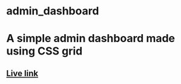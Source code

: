 # admin_dashboard

# A simple admin dashboard made using CSS grid

## [Live link](https://craigyeoman.github.io/admin_dashboard/)